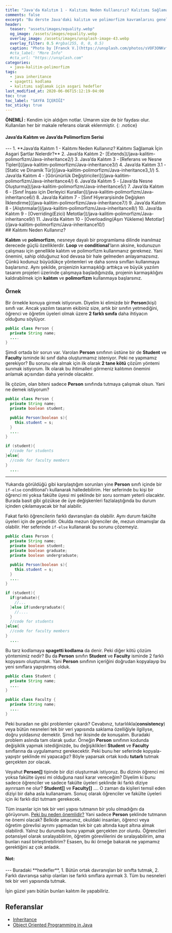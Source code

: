 ```yaml
---
title: "Java'da Kalıtım 1 - Kalıtımı Neden Kullanırız? Kalıtımı Sağlamak İçin Asgari Şartlar Nelerdir?"
comments: false
excerpt: "Bu derste Java'daki kalıtım ve polimorfizm kavramlarını genel olarak ele alacak ve bununla birlikte kalıtımı sağlamak için asgari hedeflerin neler olduğunu işleyeceğiz."
header:
  teaser: "assets/images/equality.webp"
  og_image: /assets/images/equality.webp
  overlay_image: /assets/images/unsplash-image-43.webp
  overlay_filter: 0.5 #rgba(255, 0, 0, 0.5)
  caption: "Photo by [Franck V.](https://unsplash.com/photos/sVOF3ONKvfU) on Unsplash"
  #cta_label: "More Info"
  #cta_url: "https://unsplash.com"
categories:
  - java-kalitim-polimorfizm
tags:
  - java inheritance
  - spagetti kodlama
  - kalıtımı sağlamak için asgari hedefler
last_modified_at: 2020-06-06T15:12:19-04:00
toc: true
toc_label: "SAYFA İÇERİĞİ"
toc_sticky: true
---
```


**ÖNEMLİ :** Kendim için aldığım notlar. Umarım size de bir faydası olur. Kullanılan her bir makale referans olarak eklenmiştir.
{: .notice}

<div class="notice--success" markdown="1">
<h4 class="no_toc"><i class="fas fa-lightbulb"></i> Java’da Kalıtım ve Java’da Polimorfizm Serisi</h4>
---
1. **Java’da Kalıtım 1 - Kalıtımı Neden Kullanırız? Kalıtımı Sağlamak İçin Asgari Şartlar Nelerdir?**
2. Java’da Kalıtım 2- [Extends](/java-kalitim-polimorfizm/Java-inheritance2/)
3. Java’da Kalıtım 3 - [Referans ve Nesne Tipleri](/java-kalitim-polimorfizm/Java-inheritance3/)
4. Java’da Kalıtım 3.1 - [Static ve Dinamik Tür](/java-kalitim-polimorfizm/Java-inheritance3_1/)
5. Java’da Kalıtım 4 - [Görünürlük Değiştiricileri](/java-kalitim-polimorfizm/Java-inheritance4/)
6. Java’da Kalıtım 5 - [Java’da Nesne Oluşturma](/java-kalitim-polimorfizm/Java-inheritance5/)
7. Java’da Kalıtım 6 - [Sınıf İnşası için Derleyici Kuralları](/java-kalitim-polimorfizm/Java-inheritance6/)
8. Java’da Kalıtım 7 - [Sınıf Hiyerarşisinde Değişken İlklendirme](/java-kalitim-polimorfizm/Java-inheritance7/)
9. Java’da Kalıtım 8 - [Alıştırmalar](/java-kalitim-polimorfizm/Java-inheritance8/)
10. Java’da Kalıtım 9 - [Overriding(Ezici) Metotlar](/java-kalitim-polimorfizm/Java-inheritance9/)
11. Java’da Kalıtım 10 - [Overloading(Aşırı Yükleme) Metotlar](/java-kalitim-polimorfizm/Java-inheritance10/)
</div>
## Kalıtımı Neden Kullanırız?

**Kalıtım** ve **polimorfizm**, nesneye dayalı bir programlama dilinde inanılmaz derecede güçlü özelliklerdir. **Loop** ve **conditional**'ların aksine, kodunuzun çalışması için genellikle kalıtım ve polimorfizm kullanmanız gerekmez. Yani önemini, sahip olduğunuz kod devasa bir hale gelmeden anlayamazsınız. Çünkü kodunuz büyüdükçe yöntemleri ve daha sonra sınıfları kullanmaya başlarsınız. Aynı şekilde, projenizin karmaşıklığı arttıkça ve büyük yazılım tasarım projeleri üzerinde çalışmaya başladığınızda, projenin karmaşıklığını kaldırabilmek için **kalıtım** ve **polimorfizm** kullanmaya başlarsınız.

### Örnek

Bir örnekle konuya girmek istiyorum. Diyelim ki elimizde bir **Person**(kişi) sınıfı var. Ancak yazılım tasarım ekibiniz size, artık bir sınıfın yetmediğini, öğrenci ve öğretim üyeleri olmak üzere **2 farklı sınıfa** daha ihtiyacın olduğunu söylüyor.

``` java
public class Person {
  private String name;
  ....
}
```

Şimdi ortada bir sorun var. Varolan **Person** sınıfının üstüne bir de **Student** ve **Faculty** isminde iki sınıf daha oluşturmamız isteniyor. Peki ne yapmamız gerekiyor? Bu sorunu ele almak için ilk olarak **2 tane kötü** çözüm yöntemi sunmak istiyorum. İlk olarak bu ihtimalleri görmeniz kalıtımın önemini anlamak açısından daha yerinde olacaktır.

İlk çözüm, olan biteni sadece **Person** sınıfında tutmaya çalışmak olsun. Yani ne demek istiyorum?


``` java
public class Person {
  private String name;
  private boolean student;

  public Person(boolean s){
    this.student = s;
  }
  ....
}
```

``` java
if (student){
  //code for students
}else{
  //code for faculty members
}
  ....
```
---
Yukarıda görüldüğü gibi karşılaştığım sorunları yine **Person** sınıfı içinde bir ``if-else`` conditional'ı kullanarak halledebilirim. Her seferinde bu kişi bir öğrenci mi yoksa fakülte üyesi mi şeklinde bir soru sormam yeterli olacaktır. Burada basit gibi gözükse de üye değişkenleri fazlalaştığında bu durum içinden çıkılamayacak bir hal alabilir.

Fakat farklı öğrencilerin farklı davranışları da olabilir. Aynı durum fakülte üyeleri için de geçerlidir. Okulda mezun öğrenciler de, mezun olmamışlar da olabilir. Her seferinde `if-else` kullanarak bu sorunu çözemeyiz.

``` java
public class Person {
  private String name;
  private boolean student;
  private boolean graduate;
  private boolean undergraduate;

  public Person(boolean s){
    this.student = s;
  }
  ....
}
```

``` java
if (student){
  if(graduate){
    //...
  }else if(undergraduate){
    //....
  }
  //code for students
}else{
  //code for faculty members
}
  ....
```

Bu tarz kodlamaya **spagetti kodlama** da denir. Peki diğer kötü çözüm yöntemimiz nedir? Bu da **Person** sınıfın **Student** ve **Faculty** isminde 2 farklı kopyasını oluşturmak. Yani **Person** sınıfının içeriğini doğrudan kopyalayıp bu yeni sınıflara yapıştırmış olduk.

``` java
public class Student {
  private String name;
  ....
}
```

``` java
public class Faculty {
  private String name;
  ....
}
```
Peki buradan ne gibi problemler çıkardı? Cevabınız, tutarlılıkla(**consistency**) veya bütün nesneleri tek bir veri yapısında saklama özelliğiyle ilgiliyse, doğru yoldasınız demektir. Şimdi her ikisinde de konuşalım. Buradaki problem aslında tam olarak şudur. Örneğin **Person** sınıfının kodunda değişiklik yapmak istediğinizde, bu değişiklikleri **Student** ve **Faculty** sınıflarına da uygulamamız gerekecektir. Peki bunu her seferinde kopyala-yapıştır şeklinde mi yapacağız? Böyle yaparsak ortak kodu **tutarlı** tutmak gerçekten zor olacak.

Veyahut **Person[]** tipinde bir dizi oluşturmak istiyoruz. Bu dizinin öğrenci mi yoksa fakülte üyesi mi olduğuna nasıl karar vereceğim? Diyelim ki bunu sadece öğrenciler ve sadece fakülte üyeleri şeklinde iki farklı diziye ayırırsam ne olur? **Student[]** ve **Faculty[]** .... O zaman da kişileri temsil eden diziyi bir daha asla kullanamam. Sonuç olarak öğrenciler ve fakülte üyeleri için iki farklı dizi tutmam gerekecek.

Tüm insanlar için tek bir veri yapısı tutmanın bir yolu olmadığını da görüyorum. <u>Peki bu neden önemlidir?</u> Yani sadece **Person** şeklinde tutmanın ne önemi olacak? Belkide amacımız, okuldaki insanları, öğrenci veya öğretim görevlisi ayrımı yapmadan tek bir çatı altında kayıt altına almak olabilirdi. Yalnız bu durumda bunu yapmak gerçekten zor olurdu. Öğrencileri potansiyel olarak sıralayabilirim, öğretim görevlilerini de sıralayabilirim, ama bunları nasıl birleştirebilirim? Esasen, bu iki örneğe bakarak ne yapmamız gerektiğini az çok anladık.

<div class="notice--success" markdown="1">
<h4 class="no_toc"><i class="fas fa-lightbulb"></i> Not:</h4>
---
Buradaki **hedefler**,
1. Bütün ortak davranışları bir sınıfta tutmak,
2. Farklı davranışa sahip olanları ise farklı sınıflara ayırmak
3. Tüm bu nesneleri tek bir veri yapısında tutmak.
</div>

İşin güzel yanı bütün bunları kalıtım ile yapabiliriz.


## Referanslar
* [Inheritance](https://docs.oracle.com/javase/tutorial/java/IandI/subclasses.html)
* [Object Oriented Programming in Java](https://www.coursera.org/learn/object-oriented-java?specialization=java-object-oriented)
